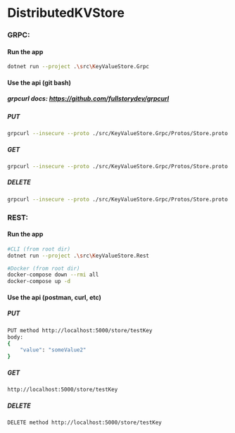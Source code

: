 # DistributedKVStore

### GRPC:

#### Run the app
 ```bash
dotnet run --project .\src\KeyValueStore.Grpc
 ``` 
 
#### Use the api (git bash)
##### grpcurl docs: https://github.com/fullstorydev/grpcurl

##### PUT
```bash
grpcurl --insecure --proto ./src/KeyValueStore.Grpc/Protos/Store.proto -d '{"key":"some key", "value":"some value"}' localhost:5001 Store.Put
```

##### GET
```bash
grpcurl --insecure --proto ./src/KeyValueStore.Grpc/Protos/Store.proto -d '{"key":"some key"}' localhost:5001 Store.Get
```

##### DELETE
```bash
grpcurl --insecure --proto ./src/KeyValueStore.Grpc/Protos/Store.proto -d '{"key":"some key"}' localhost:5001 Store.Delete
```

### REST:

#### Run the app
 ```bash
#CLI (from root dir)
dotnet run --project .\src\KeyValueStore.Rest

#Docker (from root dir)
docker-compose down --rmi all
docker-compose up -d
 ``` 
 
#### Use the api (postman, curl, etc)

##### PUT
```bash
PUT method http://localhost:5000/store/testKey
body:
{
    "value": "someValue2"
}
```

##### GET
```bash
http://localhost:5000/store/testKey
```

##### DELETE
```bash
DELETE method http://localhost:5000/store/testKey
```